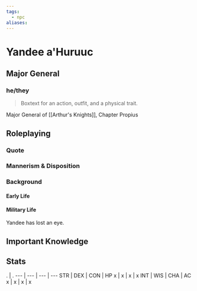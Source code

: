 ```yaml
---
tags:
  - npc
aliases:
---
```

# Yandee a'Huruuc
## Major General
### he/they

> Boxtext for an action, outfit, and a physical trait.

Major General of [[Arthur's Knights]], Chapter Propius

## Roleplaying
### Quote

### Mannerism & Disposition

### Background
#### Early Life
#### Military Life
Yandee has lost an eye.

## Important Knowledge


## Stats
. | . 
--- | --- | --- | ---
STR | DEX | CON | HP
x | x | x | x
INT | WIS | CHA | AC
x | x | x | x